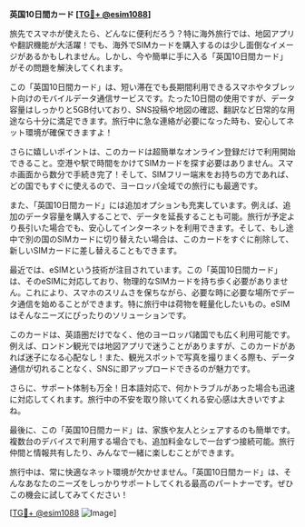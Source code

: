 **英国10日間カード [[TG💪+ @esim1088](https://t.me/s/esim1088)]**

旅先でスマホが使えたら、どんなに便利だろう？特に海外旅行では、地図アプリや翻訳機能が大活躍！でも、海外でSIMカードを購入するのは少し面倒なイメージがあるかもしれません。しかし、今や簡単に手に入る「英国10日間カード」がその問題を解決してくれます。

この「英国10日間カード」は、短い滞在でも長期間利用できるスマホやタブレット向けのモバイルデータ通信サービスです。たった10日間の使用ですが、データ容量はしっかりと5GB付いており、SNS投稿や地図の確認、翻訳など日常的な用途なら十分に満足できます。旅行中に急な連絡が必要になった時も、安心してネット環境が確保できますよ！

さらに嬉しいポイントは、このカードは超簡単なオンライン登録だけで利用開始できること。空港や駅で時間をかけてSIMカードを探す必要はありません。スマホ画面から数分で手続き完了！そして、SIMフリー端末をお持ちの方であれば、どの国でもすぐに使えるので、ヨーロッパ全域での旅行にも最適です。

また、「英国10日間カード」には追加オプションも充実しています。例えば、追加のデータ容量を購入することで、データを延長することも可能。旅行が予定より長引いた場合でも、安心してインターネットを利用できます。そして、もし途中で別の国のSIMカードに切り替えたい場合は、このカードをすぐに削除して、新しいSIMカードに差し替えることもできます。

最近では、eSIMという技術が注目されています。この「英国10日間カード」は、そのeSIMに対応しており、物理的なSIMカードを持ち歩く必要がありません。これにより、スマホのスリムさを保ちながら、必要な時に必要な場所でデータ通信を始めることができます。特に旅行中は荷物を軽量化したいもの。eSIMはそんなニーズにぴったりのソリューションです。

このカードは、英語圏だけでなく、他のヨーロッパ諸国でも広く利用可能です。例えば、ロンドン観光では地図アプリで迷うことがありますが、このカードがあれば迷子になる心配なし！また、観光スポットで写真を撮りまくる際も、データ通信が切れることなく、SNSに即アップロードできるのが魅力です。

さらに、サポート体制も万全！日本語対応で、何かトラブルがあった場合も迅速に対応してくれます。旅行中の不安を取り除いてくれる安心感は大きいですよね。

最後に、この「英国10日間カード」は、家族や友人とシェアするのも簡単です。複数台のデバイスで利用する場合でも、追加料金なしで一台ずつ接続可能。旅行仲間と情報共有したり、みんなで一緒に楽しむことができます。

旅行中は、常に快適なネット環境が欠かせません。「英国10日間カード」は、そんなあなたのニーズをしっかりサポートしてくれる最高のパートナーです。ぜひこの機会に試してみてください！

[[TG💪+ @esim1088](https://t.me/s/esim1088) ![Image](https://i.postimg.cc/Y0z9fWf4/image.png)]